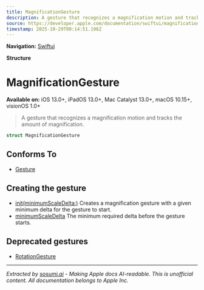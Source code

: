 ```yaml
---
title: MagnificationGesture
description: A gesture that recognizes a magnification motion and tracks the amount of magnification.
source: https://developer.apple.com/documentation/swiftui/magnificationgesture
timestamp: 2025-10-29T00:14:51.196Z
---
```


**Navigation:** [Swiftui](/documentation/swiftui)

**Structure**

# MagnificationGesture

**Available on:** iOS 13.0+, iPadOS 13.0+, Mac Catalyst 13.0+, macOS 10.15+, visionOS 1.0+

> A gesture that recognizes a magnification motion and tracks the amount of magnification.

```swift
struct MagnificationGesture
```

## Conforms To

- [Gesture](/documentation/swiftui/gesture)

## Creating the gesture

- [init(minimumScaleDelta:)](/documentation/swiftui/magnificationgesture/init(minimumscaledelta:)) Creates a magnification gesture with a given minimum delta for the gesture to start.
- [minimumScaleDelta](/documentation/swiftui/magnificationgesture/minimumscaledelta) The minimum required delta before the gesture starts.

## Deprecated gestures

- [RotationGesture](/documentation/swiftui/rotationgesture)

---

*Extracted by [sosumi.ai](https://sosumi.ai) - Making Apple docs AI-readable.*
*This is unofficial content. All documentation belongs to Apple Inc.*
